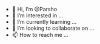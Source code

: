 - 👋 Hi, I’m @Parsho
- 👀 I’m interested in ...
- 🌱 I’m currently learning ...
- 💞️ I’m looking to collaborate on ...
- 📫 How to reach me ...

<!---
Parsho/Parsho is a ✨ special ✨ repository because its `README.md` (this file) appears on your GitHub profile.
You can click the Preview link to take a look at your changes.
--->
